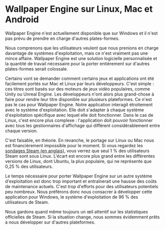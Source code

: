 # Wallpaper Engine sur Linux, Mac et Android

Wallpaper Engine n'est actuellement disponible que sur Windows et il n'est pas prévu de prendre en charge d'autres plates-formes.

Nous comprenons que les utilisateurs veulent que nous prenions en charge davantage de systèmes d'exploitation, mais ce n'est vraiment pas une mince affaire. Wallpaper Engine est une solution logicielle personnalisée et la quantité de travail nécessaire pour la porter entièrement sur d'autres plates-formes serait colossale.

Certains vont se demander comment certains jeux et applications ont été facilement portés sur Mac et Linux par leurs développeurs. C'est simple : ces titres sont basés sur des moteurs de jeux vidéo populaires, comme Unity ou Unreal Engine. Les développeurs n'ont alors plus grand-chose à faire pour rendre leur titre disponible sur plusieurs plateformes. Ce n'est pas le cas pour Wallpaper Engine. Notre application interagit étroitement avec le système d'exploitation. Elle doit s'adapter à chaque système d'exploitation spécifique avec lequel elle doit fonctionner. Dans le cas de Linux, c'est encore plus complexe : l'application doit pouvoir fonctionner avec tous les gestionnaires d'affichage qui diffèrent considérablement entre chaque version.

C'est faisable, en théorie. En revanche, le portage sur Linux ou Mac nous est financièrement impossible pour le moment. Si vous regardez les [sondages Steam (en anglais)](https://store.steampowered.com/hwsurvey), vous verrez que seul 1 % des utilisateurs Steam sont sous Linux. L'écart est encore plus grand entre les différentes versions de Linux, dont Ubuntu, la plus populaire, qui ne représente que 0,25 % des utilisateurs.

Le temps nécessaire pour porter Wallpaper Engine sur un autre système d'exploitation est donc trop important et entraînerait une hausse des coûts de maintenance actuels. C'est trop d'efforts pour des utilisateurs potentiels peu nombreux. Nous préférons donc nous consacrer à développer cette application pour Windows, le système d'exploitation de 96 % des utilisateurs de Steam.

Nous gardons quand même toujours un œil attentif sur les statistiques officielles de Steam. Si la situation change, nous sommes évidemment prêts à nous développer sur d'autres plateformes. 